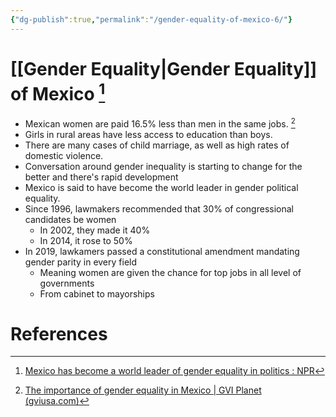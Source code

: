 ```yaml
---
{"dg-publish":true,"permalink":"/gender-equality-of-mexico-6/"}
---
```


# [[Gender Equality\|Gender Equality]] of Mexico [^6]

- Mexican women are paid 16.5% less than men in the same jobs. [^7]
- Girls in rural areas have less access to education than boys. 
- There are many cases of child marriage, as well as high rates of domestic violence. 
- Conversation around gender inequality is starting to change for the better and there's rapid development
- Mexico is said to have become the world leader in gender political equality.
- Since 1996, lawmakers recommended that 30% of congressional candidates be women
	- In 2002, they made it 40%
	- In 2014, it rose to 50%
- In 2019, lawkamers passed a constitutional amendment mandating gender parity in every field
	- Meaning women are given the chance for top jobs in all level of governments
	- From cabinet to mayorships


# References

[^6]: [Mexico has become a world leader of gender equality in politics : NPR](https://www.npr.org/2022/01/25/1075624771/mexico-has-become-a-world-leader-of-gender-equality-in-politics)
[^7]: [The importance of gender equality in Mexico | GVI Planet (gviusa.com)](https://www.gviusa.com/blog/the-importance-of-gender-equality-in-mexico/)